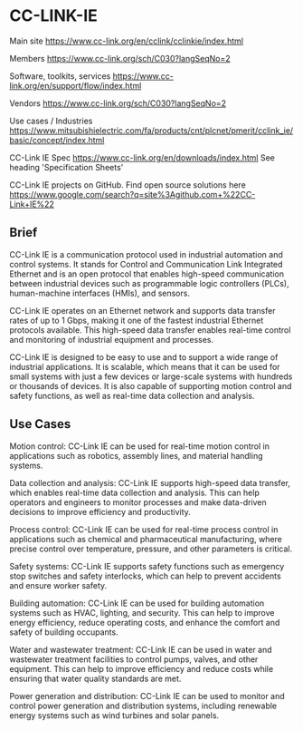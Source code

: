 # CC-LINK-IE

Main site		https://www.cc-link.org/en/cclink/cclinkie/index.html						

Members		https://www.cc-link.org/sch/C030?langSeqNo=2						

Software, toolkits, services		https://www.cc-link.org/en/support/flow/index.html						

Vendors		https://www.cc-link.org/sch/C030?langSeqNo=2						

Use cases / Industries		https://www.mitsubishielectric.com/fa/products/cnt/plcnet/pmerit/cclink_ie/basic/concept/index.html						

CC-Link IE Spec		https://www.cc-link.org/en/downloads/index.html			See heading 'Specification Sheets'			

CC-Link IE projects on GitHub. Find open source solutions here		https://www.google.com/search?q=site%3Agithub.com+%22CC-Link+IE%22

## Brief

CC-Link IE is a communication protocol used in industrial automation and control systems. It stands for Control and Communication Link Integrated Ethernet and is an open protocol that enables high-speed communication between industrial devices such as programmable logic controllers (PLCs), human-machine interfaces (HMIs), and sensors.

CC-Link IE operates on an Ethernet network and supports data transfer rates of up to 1 Gbps, making it one of the fastest industrial Ethernet protocols available. This high-speed data transfer enables real-time control and monitoring of industrial equipment and processes.

CC-Link IE is designed to be easy to use and to support a wide range of industrial applications. It is scalable, which means that it can be used for small systems with just a few devices or large-scale systems with hundreds or thousands of devices. It is also capable of supporting motion control and safety functions, as well as real-time data collection and analysis.


## Use Cases

Motion control: CC-Link IE can be used for real-time motion control in applications such as robotics, assembly lines, and material handling systems.

Data collection and analysis: CC-Link IE supports high-speed data transfer, which enables real-time data collection and analysis. This can help operators and engineers to monitor processes and make data-driven decisions to improve efficiency and productivity.

Process control: CC-Link IE can be used for real-time process control in applications such as chemical and pharmaceutical manufacturing, where precise control over temperature, pressure, and other parameters is critical.

Safety systems: CC-Link IE supports safety functions such as emergency stop switches and safety interlocks, which can help to prevent accidents and ensure worker safety.

Building automation: CC-Link IE can be used for building automation systems such as HVAC, lighting, and security. This can help to improve energy efficiency, reduce operating costs, and enhance the comfort and safety of building occupants.

Water and wastewater treatment: CC-Link IE can be used in water and wastewater treatment facilities to control pumps, valves, and other equipment. This can help to improve efficiency and reduce costs while ensuring that water quality standards are met.

Power generation and distribution: CC-Link IE can be used to monitor and control power generation and distribution systems, including renewable energy systems such as wind turbines and solar panels.


